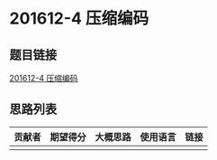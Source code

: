 # 201612-4 压缩编码

## 题目链接

[201612-4 压缩编码](http://118.190.20.162/view.page?gpid=T49)

## 思路列表

| 贡献者 | 期望得分 | 大概思路 | 使用语言 | 链接 |
| :-: | :-: | :-: | :-: | :-: | 
|  |  |  |  |  |
